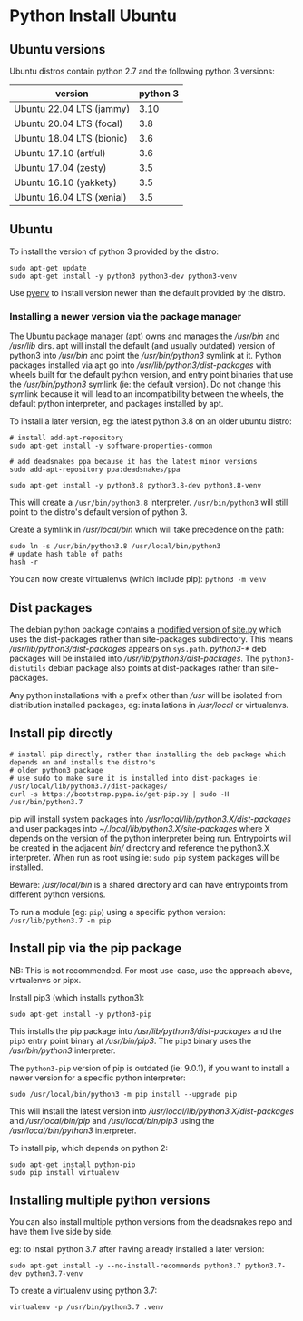 # Python Install Ubuntu

## Ubuntu versions

Ubuntu distros contain python 2.7 and the following python 3 versions:

| version                   | python 3 |
| ------------------------- | -------- |
| Ubuntu 22.04 LTS (jammy)  | 3.10     |
| Ubuntu 20.04 LTS (focal)  | 3.8      |
| Ubuntu 18.04 LTS (bionic) | 3.6      |
| Ubuntu 17.10 (artful)     | 3.6      |
| Ubuntu 17.04 (zesty)      | 3.5      |
| Ubuntu 16.10 (yakkety)    | 3.5      |
| Ubuntu 16.04 LTS (xenial) | 3.5      |

## Ubuntu

To install the version of python 3 provided by the distro:

```
sudo apt-get update
sudo apt-get install -y python3 python3-dev python3-venv
```

Use [pyenv](pyenv.md) to install version newer than the default provided by the distro.

### Installing a newer version via the package manager

The Ubuntu package manager (apt) owns and manages the _/usr/bin_ and _/usr/lib_ dirs. apt will install the default (and usually outdated) version of python3 into _/usr/bin_ and point the _/usr/bin/python3_ symlink at it. Python packages installed via apt go into _/usr/lib/python3/dist-packages_ with wheels built for the default python version, and entry point binaries that use the _/usr/bin/python3_ symlink (ie: the default version). Do not change this symlink because it will lead to an incompatibility between the wheels, the default python interpreter, and packages installed by apt.

To install a later version, eg: the latest python 3.8 on an older ubuntu distro:

```
# install add-apt-repository
sudo apt-get install -y software-properties-common

# add deadsnakes ppa because it has the latest minor versions
sudo add-apt-repository ppa:deadsnakes/ppa

sudo apt-get install -y python3.8 python3.8-dev python3.8-venv
```

This will create a `/usr/bin/python3.8` interpreter. `/usr/bin/python3` will still point to the distro's default version of python 3.

Create a symlink in _/usr/local/bin_ which will take precedence on the path:

```
sudo ln -s /usr/bin/python3.8 /usr/local/bin/python3
# update hash table of paths
hash -r
```

You can now create virtualenvs (which include pip): `python3 -m venv`

## Dist packages

The debian python package contains a [modified version of site.py](https://github.com/deadsnakes/python3.7/blob/4dc651768517acccad5f5081fff2de3e4d5900cd/debian/patches/distutils-install-layout.diff#L243) which uses the dist-packages rather than site-packages subdirectory. This means _/usr/lib/python3/dist-packages_ appears on `sys.path`. _python3-\*_ deb packages will be installed into _/usr/lib/python3/dist-packages_. The `python3-distutils` debian package also points at dist-packages rather than site-packages.

Any python installations with a prefix other than _/usr_ will be isolated from distribution installed packages, eg: installations in _/usr/local_ or virtualenvs.

## Install pip directly

```
# install pip directly, rather than installing the deb package which depends on and installs the distro's
# older python3 package
# use sudo to make sure it is installed into dist-packages ie: /usr/local/lib/python3.7/dist-packages/
curl -s https://bootstrap.pypa.io/get-pip.py | sudo -H /usr/bin/python3.7
```

pip will install system packages into _/usr/local/lib/python3.X/dist-packages_ and user packages into _~/.local/lib/python3.X/site-packages_ where X depends on the version of the python interpreter being run. Entrypoints will be created in the adjacent _bin/_ directory and reference the python3.X interpreter. When run as root using ie: `sudo pip` system packages will be installed.

Beware: _/usr/local/bin_ is a shared directory and can have entrypoints from different python versions.

To run a module (eg: `pip`) using a specific python version: `/usr/lib/python3.7 -m pip`

## Install pip via the pip package

NB: This is not recommended. For most use-case, use the approach above, virtualenvs or pipx.

Install pip3 (which installs python3):

```
sudo apt-get install -y python3-pip
```

This installs the pip package into _/usr/lib/python3/dist-packages_ and the `pip3` entry point binary at _/usr/bin/pip3_. The `pip3` binary uses the _/usr/bin/python3_ interpreter.

The `python3-pip` version of pip is outdated (ie: 9.0.1), if you want to install a newer version for a specific python interpreter:

```
sudo /usr/local/bin/python3 -m pip install --upgrade pip
```

This will install the latest version into _/usr/local/lib/python3.X/dist-packages_ and _/usr/local/bin/pip_ and _/usr/local/bin/pip3_ using the _/usr/local/bin/python3_ interpreter.

To install pip, which depends on python 2:

```
sudo apt-get install python-pip
sudo pip install virtualenv
```

## Installing multiple python versions

You can also install multiple python versions from the deadsnakes repo and have them live side by side.

eg: to install python 3.7 after having already installed a later version:

```
sudo apt-get install -y --no-install-recommends python3.7 python3.7-dev python3.7-venv
```

To create a virtualenv using python 3.7:

```
virtualenv -p /usr/bin/python3.7 .venv
```
